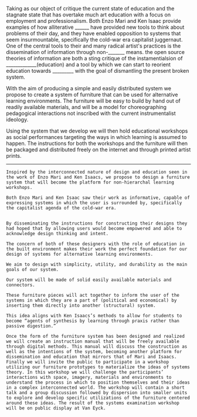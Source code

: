 Taking as our object of critique the current state of education and the stagnate state that has overtake much art education with a focus on employment and professionalism. Both Enzo Mari and Ken Isaac provide examples of how alliterative ______ have provided new tools to think about problems of their day, and they have enabled opposition to systems that seem insurmountable, specifically the cold-war era capitalist juggernaut. One of the central tools to their and many radical artist's practices is the dissemination of information through non-_______ means. the open source theories of information are both a sting critique of the instamentialsion of _____________(education) and a tool by which we can start to reorient education towards _________ with the goal of dismantling the present broken system. 
	 
With the aim of producing a simple and easily distributed system we propose to create a system of furniture that can be used for alternative learning environments. The furniture will be easy to build by hand out of readily available materials, and will be a model for choreographing pedagogical interactions not inscribed with the current instrumentalist ideology. 

Using the system that we develop we will then hold educational workshops as social performances targeting the ways in which learning is assumed to happen. The instructions for both the workshops and the furniture will then be packaged and distributed freely on the internet and through printed artist prints. 

---

	Inspired by the interconnected nature of design and education seen in the work of Enzo Mari and Ken Isaacs, we propose to design a furniture system that will become the platform for non-hierarchal learning workshops. 

	Both Enzo Mari and Ken Isaac saw their work as informative, capable of expressing systems in which the user is surrounded by, specifically the capitalist agenda of the cold-war era. 


	By disseminating the instructions for constructing their designs they had hoped that by allowing users would become empowered and able to acknowledge design thinking and intent. 

	The concern of both of these designers with the role of education in the built environment makes their work the perfect foundation for our design of systems for alternative learning environments. 

	We aim to design with simplicity, utility, and durability as the main goals of our system. 

	Our system will be made of solid easily available materials and connectors. 

	These furniture pieces will act together to inform the user of the systems in which they are a part of (political and economical) by inserting them directly into another (structural) system. 

	This idea aligns with Ken Isaacs’s methods to allow for students to become “agents of synthesis by learning through praxis rather than passive digestion.” 

	Once the form of the furniture system has been designed and realized we will create an instruction manual that will be freely available through digital methods. This manual will discuss the construction as well as the intentions of the system, becoming another platform for dissemination and education that mirrors that of Mari and Isaacs. Finally we will invite the public to participate in a workshop utilizing our furniture prototypes to materialize the ideas of systems theory. In this workshop we will challenge the participants’ interactions with space, imagery, materials and environments to understand the process in which to position themselves and their ideas in a complex interconnected world. The workshop will contain a short talk and a group discussion followed by dispersion into smaller units to explore and develop specific utilizations of the furniture centered around these ideas. The result of the systems examination workshop will be on public display at Van Eyck.

